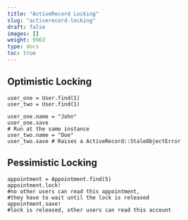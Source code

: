 ```yaml
---
title: "ActiveRecord Locking"
slug: "activerecord-locking"
draft: false
images: []
weight: 9963
type: docs
toc: true
---
```


## Optimistic Locking
    user_one = User.find(1)
    user_two = User.find(1)
   
    user_one.name = "John"
    user_one.save
    # Run at the same instance 
    user_two.name = "Doe"
    user_two.save # Raises a ActiveRecord::StaleObjectError

## Pessimistic Locking
    appointment = Appointment.find(5)
    appointment.lock!
    #no other users can read this appointment, 
    #they have to wait until the lock is released
    appointment.save! 
    #lock is released, other users can read this account

